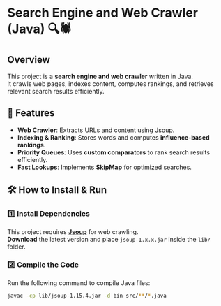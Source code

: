 # Search Engine and Web Crawler (Java) 🔍🕷️

## Overview
This project is a **search engine and web crawler** written in Java.  
It crawls web pages, indexes content, computes rankings, and retrieves relevant search results efficiently.

## 🚀 Features
- **Web Crawler**: Extracts URLs and content using [Jsoup](https://jsoup.org/).
- **Indexing & Ranking**: Stores words and computes **influence-based rankings**.
- **Priority Queues**: Uses **custom comparators** to rank search results efficiently.
- **Fast Lookups**: Implements **SkipMap** for optimized searches.

## 🛠️ How to Install & Run

### 1️⃣ Install Dependencies
This project requires **[Jsoup](https://jsoup.org/)** for web crawling.  
**Download** the latest version and place `jsoup-1.x.x.jar` inside the `lib/` folder.

### 2️⃣ Compile the Code
Run the following command to compile Java files:
```sh
javac -cp lib/jsoup-1.15.4.jar -d bin src/**/*.java


